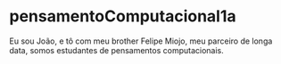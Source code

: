 # pensamentoComputacional1a

Eu sou João, e tô com meu brother Felipe Miojo, meu parceiro de longa data, somos estudantes de pensamentos computacionais.
